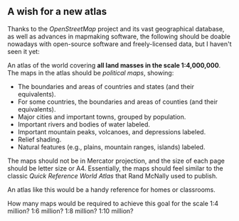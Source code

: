 <a id=A_wish_for_a_new_atlas></a>
## A wish for a new atlas

Thanks to the _OpenStreetMap_ project and its vast geographical database, as well as advances in mapmaking software, the following should be doable nowadays with open-source software and freely-licensed data, but I haven't seen it yet:

An atlas of the world covering **all land masses in the scale 1:4,000,000**.  The maps in the atlas should be _political maps_, showing:

- The boundaries and areas of countries and states (and their equivalents).
- For some countries, the boundaries and areas of counties (and their equivalents).
- Major cities and important towns, grouped by population.
- Important rivers and bodies of water labeled.
- Important mountain peaks, volcanoes, and depressions labeled.
- Relief shading.
- Natural features (e.g., plains, mountain ranges, islands) labeled.

The maps should not be in Mercator projection, and the size of each page should be letter size or A4.  Essentially, the maps should feel similar to the classic _Quick Reference World Atlas_ that Rand McNally used to publish.

An atlas like this would be a handy reference for homes or classrooms.

How many maps would be required to achieve this goal for the scale 1:4 million?  1:6 million?  1:8 million?  1:10 million?
